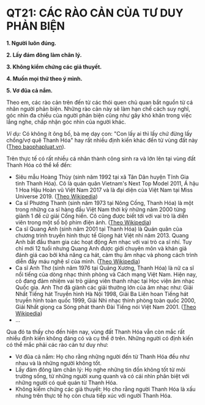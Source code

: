 # **QT21: CÁC RÀO CẢN CỦA TƯ DUY PHẢN BIỆN**

**1. Người luôn đúng.**

**2. Lấy đám đông làm chân lý.**

**3. Không kiểm chứng các giả thuyết.**

**4. Muốn mọi thứ theo ý mình.**

**5. Vơ đũa cả nắm.**

Theo em, các rào cản trên đến từ các thói quen chủ quan bắt nguồn từ cá nhân người phản biện. Những rào cản này sẽ làm hạn chế cách suy nghĩ, góc nhìn đa chiều của người phản biện cũng như gây khó khăn trong việc lắng nghe, chấp nhận góc nhìn của người khác.

_Ví dụ:_ Có không ít ông bố, bà mẹ dạy con: &quot;Con lấy ai thì lấy chứ đừng lấy chồng/vợ quê Thanh Hóa&quot; hay rất nhiều định kiến khác đến từ vùng đất này ([Theo baophapluat.vn](https://baophapluat.vn/dan-sinh/nhung-dinh-kien-ve-vung-mien-va-nguoi-khuyet-tat-482194.html)).

Trên thực tế có rất nhiều cá nhân thành công sinh ra và lớn lên tại vùng đất Thanh Hóa có thể kể đến:

- Siêu mẫu Hoàng Thùy (sinh năm 1992 tại xã Tân Dân huyện Tĩnh Gia tỉnh Thanh Hóa). Cô là quán quân Vietnam&#39;s Next Top Model 2011, Á hậu 1 Hoa Hậu Hoàn vũ Việt Nam 2017 và là đại diện của Việt Nam tại Miss Universe 2019. ([Theo Wikipedia](https://vi.wikipedia.org/wiki/Hoàng_Thùy))
- Ca sĩ Phương Thanh (sinh năm 1973 tại Nông Cống, Thanh Hóa) là một trong những ca sĩ hàng đầu Việt Nam thời kỳ những năm 2000 từng giành 1 đề cử giải Cống hiến. Cô cũng được biết tới với vai trò là diễn viên trong một số bộ phim điện ảnh. ([Theo Wikipedia](https://vi.wikipedia.org/wiki/Phương_Thanh))
- Ca sĩ Quang Anh (sinh năm 2001 tại Thanh Hóa) là Quán quân của chương trình truyền hình thực tế Giọng hát Việt nhí năm 2013. Quang Anh bắt đầu tham gia các hoạt động Âm nhạc với vai trò ca sĩ nhí. Tuy chỉ mới 12 tuổi nhưng Quang Anh được giới chuyên môn và khán giả đánh giá cao bởi khả năng ca hát, cảm thụ âm nhạc và phong cách trình diễn đầy máu nghệ sĩ của mình. ([Theo Wikipedia](https://vi.wikipedia.org/wiki/Quang_Anh))
- Ca sĩ Anh Thơ (sinh năm 1976 tại Quảng Xương, Thanh Hóa) là nữ ca sĩ nổi tiếng của dòng nhạc thính phòng và Cách mạng Việt Nam. Hiện nay, cô đang đảm nhiệm vai trò giảng viên thanh nhạc tại Học viện âm nhạc Quốc gia. Anh Thơ đã giành các giải thưởng lớn của âm nhạc như: Giải Nhất Tiếng hát Truyền hình Hà Nội 1998, Giải Ba Liên hoan Tiếng hát truyền hình toàn quốc 1999, Giải Nhì nhạc thính phòng toàn quốc 2000, Giải Nhất giọng ca Sóng phát thanh Đài Tiếng nói Việt Nam 2001. ([Theo Wikipedia](https://vi.wikipedia.org/wiki/Anh_Thơ_(ca_sĩ)))
- …

Qua đó ta thấy cho đến hiện nay, vùng đất Thanh Hóa vẫn còn mắc rất nhiều định kiến không đáng có và cụ thể ở trên. Những người có định kiến có thể mắc phải các rào cản tư duy như:

- Vơ đũa cả nắm: Họ cho rằng những người đến từ Thanh Hóa đều như nhau và là những người không tốt.
- Lấy đám đông làm chân lý: Họ nghe những tin đồn không tốt từ môi trường sống, từ những người xung quanh và có cái nhìn phân biệt với những người có quê quán từ Thanh Hóa.
- Không kiểm chứng các giả thuyết: Họ cho rằng người Thanh Hóa là xấu nhưng trên thực tế họ còn chưa tiếp xúc với người Thanh Hóa.
